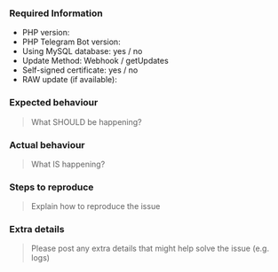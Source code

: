 ### Required Information

- PHP version:
- PHP Telegram Bot version:
- Using MySQL database: yes / no
- Update Method: Webhook / getUpdates
- Self-signed certificate: yes / no
- RAW update (if available):

### Expected behaviour
> What SHOULD be happening?

### Actual behaviour
> What IS happening?

### Steps to reproduce
> Explain how to reproduce the issue

### Extra details
> Please post any extra details that might help solve the issue (e.g. logs)
